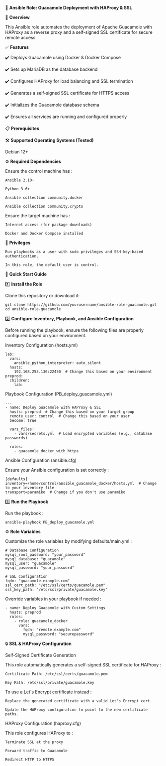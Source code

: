 🚀 **Ansible Role: Guacamole Deployment with HAProxy & SSL**

📌 **Overview**

This Ansible role automates the deployment of Apache Guacamole with HAProxy as a reverse proxy and a self-signed SSL certificate for secure remote access.

✅ **Features**

✔️ Deploys Guacamole using Docker & Docker Compose

✔️ Sets up MariaDB as the database backend

✔️ Configures HAProxy for load balancing and SSL termination

✔️ Generates a self-signed SSL certificate for HTTPS access

✔️ Initializes the Guacamole database schema

✔️ Ensures all services are running and configured properly

📋 **Prerequisites**

🛠 **Supported Operating Systems (Tested)**

Debian 12+

⚙️ **Required Dependencies**

  Ensure the control machine has :
  
    Ansible 2.10+
  
    Python 3.6+
  
    Ansible collection community.docker
  
    Ansible collection community.crypto
  
  Ensure the target machine has :
  
    Internet access (for package downloads)
  
    Docker and Docker Compose installed

🔑 **Privileges**

    Run playbooks as a user with sudo privileges and SSH key-based authentication.
    
    In this role, the default user is control.

🚀 **Quick Start Guide**

1️⃣ **Install the Role**

Clone this repository or download it:

    git clone https://github.com/yourusername/ansible-role-guacamole.git
    cd ansible-role-guacamole

2️⃣ **Configure Inventory, Playbook, and Ansible Configuration**

Before running the playbook, ensure the following files are properly configured based on your environment.

Inventory Configuration (hosts.yml)

    lab:
      vars:
        ansible_python_interpreter: auto_silent
      hosts:
        192.168.253.130:22450  # Change this based on your environment
    preprod:
      children:
        lab:

Playbook Configuration (PB_deploy_guacamole.yml)

    ---
    - name: Deploy Guacamole with HAProxy & SSL
      hosts: preprod  # Change this based on your target group
      remote_user: control  # Change this based on your user
      become: true
    
      vars_files:
        - vars/secrets.yml  # Load encrypted variables (e.g., database passwords)
    
      roles:
        - guacamole_docker_with_https

Ansible Configuration (ansible.cfg)

Ensure your Ansible configuration is set correctly :

    [defaults]
    inventory=/home/control/ansible_guacamole_docker/hosts.yml  # Change to your inventory file
    transport=paramiko  # Change if you don't use paramiko

3️⃣ **Run the Playbook**

Run the playbook :

    ansible-playbook PB_deploy_guacamole.yml

⚙️ **Role Variables**

Customize the role variables by modifying defaults/main.yml :

    # Database Configuration
    mysql_root_password: "your_password"
    mysql_database: "guacamole"
    mysql_user: "guacamole"
    mysql_password: "your_password"
    
    # SSL Configuration
    fqdn: "guacamole.example.com"
    ssl_cert_path: "/etc/ssl/certs/guacamole.pem"
    ssl_key_path: "/etc/ssl/private/guacamole.key"

Override variables in your playbook if needed :

    - name: Deploy Guacamole with Custom Settings
      hosts: preprod
      roles:
        - role: guacamole_docker
          vars:
            fqdn: "remote.example.com"
            mysql_password: "securepassword"

🔒 **SSL & HAProxy Configuration**

Self-Signed Certificate Generation

This role automatically generates a self-signed SSL certificate for HAProxy :

    Certificate Path: /etc/ssl/certs/guacamole.pem
    
    Key Path: /etc/ssl/private/guacamole.key

To use a Let's Encrypt certificate instead :

    Replace the generated certificate with a valid Let's Encrypt cert.
    
    Update the HAProxy configuration to point to the new certificate paths.

HAProxy Configuration (haproxy.cfg)

This role configures HAProxy to :

    Terminate SSL at the proxy
    
    Forward traffic to Guacamole
    
    Redirect HTTP to HTTPS
